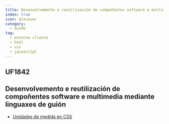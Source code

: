 ```yaml
---
title: Desenvolvemento e reutilización de compoñentes software e multimedia mediante linguaxes de guión.
index: true
icon: discover
category:
  - Guide
tag:
  - entorna cliente
  - html
  - css
  - javascript
---
```


## UF1842
## Desenvolvemento e reutilización de compoñentes software e multimedia mediante linguaxes de guión 

- [Unidades de medida en CSS](Unidades-de-medida-CSS.md)
